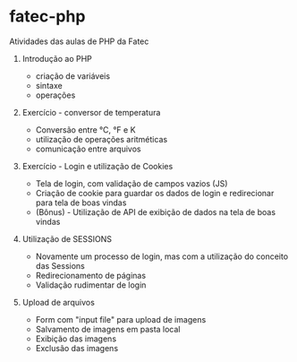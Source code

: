 # fatec-php
Atividades das aulas de PHP da Fatec

1. Introdução ao PHP
    - criação de variáveis
    - sintaxe
    - operações
  
2. Exercício - conversor de temperatura
    - Conversão entre °C, °F e K
    - utilização de operações aritméticas
    - comunicação entre arquivos
    
3. Exercício - Login e utilização de Cookies
    - Tela de login, com validação de campos vazios (JS)
    - Criação de cookie para guardar os dados de login e redirecionar para tela de boas vindas
    - (Bônus) - Utilização de API de exibição de dados na tela de boas vindas
    
4. Utilização de SESSIONS
    - Novamente um processo de login, mas com a utilização do conceito das Sessions
    - Redirecionamento de páginas
    - Validação rudimentar de login
    
5. Upload de arquivos
    - Form com "input file" para upload de imagens
    - Salvamento de imagens em pasta local
    - Exibição das imagens
    - Exclusão das imagens
